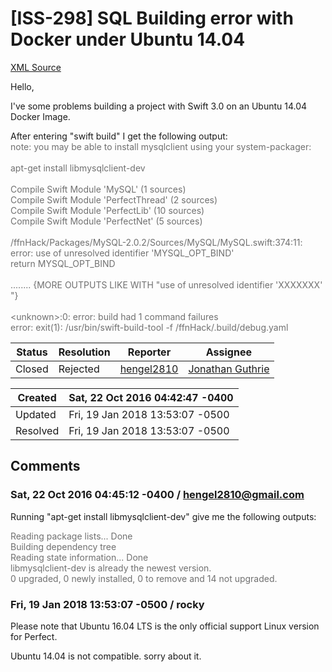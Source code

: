 # [ISS-298] SQL Building error with Docker under Ubuntu 14.04

[XML Source](./xml/ISS-298.xml)
<p><p>Hello,</p>

<p>I've some problems building a project with Swift 3.0 on an Ubuntu 14.04 Docker Image.</p>

<p>After entering "swift build" I get the following output:<br/>
<font color="#707070">note: you may be able to install mysqlclient using your system-packager:<br/>
<br/>
    apt-get install libmysqlclient-dev<br/>
<br/>
Compile Swift Module 'MySQL' (1 sources)<br/>
Compile Swift Module 'PerfectThread' (2 sources)<br/>
Compile Swift Module 'PerfectLib' (10 sources)<br/>
Compile Swift Module 'PerfectNet' (5 sources)<br/>
<br/>
/ffnHack/Packages/MySQL-2.0.2/Sources/MySQL/MySQL.swift:374:11: error: use of unresolved identifier 'MYSQL_OPT_BIND'<br/>
                        return MYSQL_OPT_BIND<br/>
<br/>
    ........ {MORE OUTPUTS LIKE WITH "use of unresolved identifier 'XXXXXXX' "}<br/>
<br/>
&lt;unknown&gt;:0: error: build had 1 command failures<br/>
error: exit(1): /usr/bin/swift-build-tool -f /ffnHack/.build/debug.yaml</font></p></p>





Status|Resolution|Reporter|Assignee
------|----------|--------|--------
Closed|Rejected|[hengel2810](hengel2810@gmail.com)|[Jonathan Guthrie]($jono)





Created|Sat, 22 Oct 2016 04:42:47 -0400
-------|--------------
Updated|Fri, 19 Jan 2018 13:53:07 -0500
Resolved|Fri, 19 Jan 2018 13:53:07 -0500


## Comments




### Sat, 22 Oct 2016 04:45:12 -0400 / hengel2810@gmail.com 

<p><p>Running "apt-get install libmysqlclient-dev" give me the following outputs:</p>

<p><font color="#707070">Reading package lists... Done<br/>
Building dependency tree       <br/>
Reading state information... Done<br/>
libmysqlclient-dev is already the newest version.<br/>
0 upgraded, 0 newly installed, 0 to remove and 14 not upgraded.</font></p></p>


### Fri, 19 Jan 2018 13:53:07 -0500 / rocky 

<p><p>Please note that Ubuntu 16.04 LTS is the only official support Linux version for Perfect.</p>


<p>Ubuntu 14.04 is not compatible. sorry about it.</p></p>


